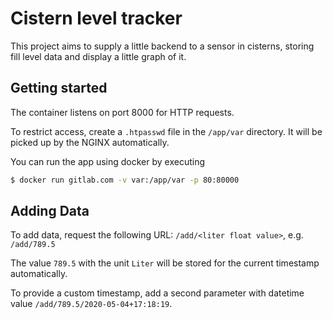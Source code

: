 # Cistern level tracker

This project aims to supply a little backend to a sensor in cisterns,
storing fill level data and display a little graph of it.

## Getting started

The container listens on port 8000 for HTTP requests.

To restrict access, create a `.htpasswd` file in the `/app/var` directory. It will
be picked up by the NGINX automatically.

You can run the app using docker by executing
```bash
$ docker run gitlab.com -v var:/app/var -p 80:80000
```

## Adding Data

To add data, request the following URL: `/add/<liter float value>`, e.g. `/add/789.5`

The value `789.5` with the unit `Liter` will be stored for the current timestamp automatically.

To provide a custom timestamp, add a second parameter with datetime value `/add/789.5/2020-05-04+17:18:19`.
